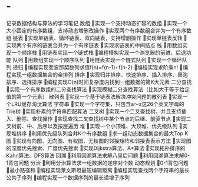 # -
记录数据结构与算法的学习笔记
数组
实现一个支持动态扩容的数组
实现一个大小固定的有序数组，支持动态增删改操作
实现两个有序数组合并为一个有序数组
链表
实现单链表、循环链表、双向链表，支持增删操作
实现单链表反转
实现两个有序的链表合并为一个有序链表
实现求链表的中间结点
栈
用数组实现一个顺序栈
用链表实现一个链式栈
编程模拟实现一个浏览器的前进、后退功能
队列
用数组实现一个顺序队列
用链表实现一个链式队列
实现一个循环队列
递归
编程实现斐波那契数列求值f(n)=f(n-1)+f(n-2)
编程实现求阶乘n!
编程实现一组数据集合的全排列
排序
实现归并排序、快速排序、插入排序、冒泡排序、选择排序
编程实现O(n)时间复杂度内找到一组数据的第K大元素
二分查找
实现一个有序数组的二分查找算法
实现模糊二分查找算法（比如大于等于给定值的第一个元素）
散列表
实现一个基于链表法解决冲突问题的散列表
实现一个LRU缓存淘汰算法
字符串
实现一个字符集，只包含a～z这26个英文字母的Trie树
实现朴素的字符串匹配算法
二叉树
实现一个二叉查找树，并且支持插入、删除、查找操作
实现查找二叉查找树中某个节点的后继、前驱节点
实现二叉树前、中、后序以及按层遍历
堆
实现一个小顶堆、大顶堆、优先级队列
实现堆排序
利用优先级队列合并K个有序数组
求一组动态数据集合的最大Top K
图
实现有向图、无向图、有权图、无权图的邻接矩阵和邻接表表示方法
实现图的深度优先搜索、广度优先搜索
实现Dijkstra算法、A*算法
实现拓扑排序的Kahn算法、DFS算法
回溯
利用回溯算法求解八皇后问题
利用回溯算法求解0-1背包问题
分治
利用分治算法求一组数据的逆序对个数
动态规划
0-1背包问题
最小路径和
编程实现莱文斯坦最短编辑距离
编程实现查找两个字符串的最长公共子序列
编程实现一个数据序列的最长递增子序列
